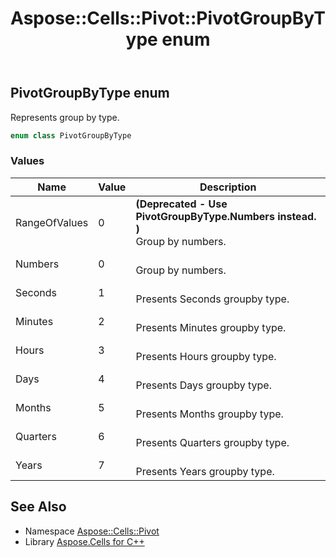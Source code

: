 ﻿---
title: Aspose::Cells::Pivot::PivotGroupByType enum
linktitle: PivotGroupByType
second_title: Aspose.Cells for C++ API Reference
description: 'Aspose::Cells::Pivot::PivotGroupByType enum. Represents group by type in C++.'
type: docs
weight: 3400
url: /cpp/aspose.cells.pivot/pivotgroupbytype/
---
## PivotGroupByType enum


Represents group by type.

```cpp
enum class PivotGroupByType
```

### Values

| Name | Value | Description |
| --- | --- | --- |
| RangeOfValues | 0 |  **(Deprecated - Use PivotGroupByType.Numbers instead. )** <br>Group by numbers. |
| Numbers | 0 | <br>Group by numbers. |
| Seconds | 1 | <br>Presents Seconds groupby type. |
| Minutes | 2 | <br>Presents Minutes groupby type. |
| Hours | 3 | <br>Presents Hours groupby type. |
| Days | 4 | <br>Presents Days groupby type. |
| Months | 5 | <br>Presents Months groupby type. |
| Quarters | 6 | <br>Presents Quarters groupby type. |
| Years | 7 | <br>Presents Years groupby type. |

## See Also

* Namespace [Aspose::Cells::Pivot](../)
* Library [Aspose.Cells for C++](../../)
